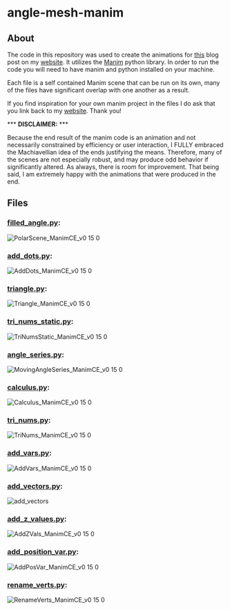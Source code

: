 # angle-mesh-manim

## About
The code in this repository was used to create the animations for [this](https://lynncode.com/how-to-create-an-angle-mesh-in-unity/) blog post on my [website](https://lynncode.com).
It utilizes the [Manim](https://www.manim.community/) python library. In order to run the code you will need to have manim and python installed on your machine.

Each file is a self contained Manim scene that can be run on its own, many of the files have significant overlap with one another as a result. 

If you find inspiration for your own manim project in the files I do ask that you link back to my [website](https://lynncode.com). Thank you!

*** **DISCLAIMER:** ***

Because the end result of the manim code is an animation and not necessarily constrained by efficiency or user interaction, I FULLY embraced the Machiavellian idea of the ends justifying the means. Therefore, many of the scenes are not especially robust, and may produce odd behavior if significantly altered. As always, there is room for improvement. That being said, I am extremely happy with the animations that were produced in the end.


## Files
### [filled_angle.py](/scripts/filled_angle.py):

![PolarScene_ManimCE_v0 15 0](https://user-images.githubusercontent.com/106051556/171060653-938a4c7a-ea15-41b6-bacd-9cf88bb017c2.gif)

### [add_dots.py](/scripts/add_dots.py):

![AddDots_ManimCE_v0 15 0](https://user-images.githubusercontent.com/106051556/171060889-16f5baf1-751c-4e40-9fb0-10823bb29147.gif)

### [triangle.py](/scripts/triangle.py):

![Triangle_ManimCE_v0 15 0](https://user-images.githubusercontent.com/106051556/171061296-8fed9327-75fa-4b08-be75-a264afcefc24.gif)

### [tri_nums_static.py](/scripts/tri_nums_static.py):

![TriNumsStatic_ManimCE_v0 15 0](https://user-images.githubusercontent.com/106051556/171061696-29d0f044-d787-4c5e-b472-a70714f74385.gif)

### [angle_series.py](/scripts/angle_series.py):

![MovingAngleSeries_ManimCE_v0 15 0](https://user-images.githubusercontent.com/106051556/171061903-1b5e5521-62f7-431c-be15-5f71f08902c1.gif)

### [calculus.py](/scripts/calculus.py):

![Calculus_ManimCE_v0 15 0](https://user-images.githubusercontent.com/106051556/171062088-cd86e411-2088-4568-aa6f-2f609f0e0139.gif)

### [tri_nums.py](/scripts/tri_nums.py):

![TriNums_ManimCE_v0 15 0](https://user-images.githubusercontent.com/106051556/171062373-3e8c820e-21fb-4595-bc87-73cf11613413.gif)

### [add_vars.py](/scripts/add_vars.py):

![AddVars_ManimCE_v0 15 0](https://user-images.githubusercontent.com/106051556/171064244-23e7f9af-69e5-4de8-9783-791bf76d37ae.gif)

### [add_vectors.py](/scripts/add_vectors.py):

![add_vectors](https://user-images.githubusercontent.com/106051556/171063456-c9579573-67a6-41ed-b08e-7403824729a2.gif)

### [add_z_values.py](/scripts/add_z_values.py):

![AddZVals_ManimCE_v0 15 0](https://user-images.githubusercontent.com/106051556/171068070-135c3baa-1a21-4dd6-91f8-3f8036d611a9.gif)

### [add_position_var.py](/scripts/add_position_var.py):

![AddPosVar_ManimCE_v0 15 0](https://user-images.githubusercontent.com/106051556/171067804-7e0cfdde-1861-4fc6-9435-2979cb9bb216.gif)

### [rename_verts.py](/scripts/rename_verts.py):

![RenameVerts_ManimCE_v0 15 0](https://user-images.githubusercontent.com/106051556/171055521-45f07cad-4c64-4052-b0d3-1fc52e67a531.gif)
